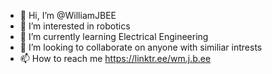 - 👋 Hi, I’m @WilliamJBEE
- 👀 I’m interested in robotics
- 🌱 I’m currently learning Electrical Engineering
- 💞️ I’m looking to collaborate on anyone with similiar intrests 
- 📫 How to reach me https://linktr.ee/wm.j.b.ee

<!---
WilliamJBEE/WilliamJBEE is a ✨ special ✨ repository because its `README.md` (this file) appears on your GitHub profile.
You can click the Preview link to take a look at your changes.
--->
